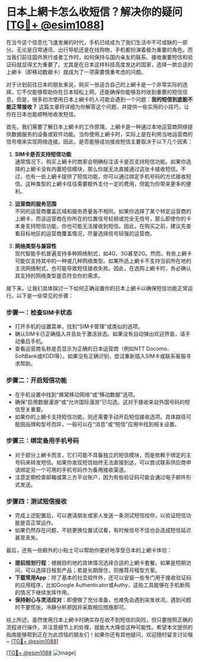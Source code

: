 # 日本上網卡怎么收短信？解决你的疑问[[TG💪+ @esim1088](https://t.me/s/esim1088)]

在当今这个信息化飞速发展的时代，手机已经成为了我们生活中不可或缺的一部分。无论是日常通讯、出行导航还是在线购物，手机都扮演着极为重要的角色。而当我们前往国外旅行或者工作时，如何保持与国内亲友的联系、接收重要短信和验证码就显得尤为重要了。尤其是在日本这样科技高度发达的国家，选择一款合适的上網卡（即移动数据卡）就成为了一项需要慎重考虑的问题。

对于计划前往日本的朋友来说，购买一张适合自己的上網卡是一个非常实际的选择。它不仅能够帮助你在日本轻松上网，还能确保你能够及时收到重要的短信信息。但是，很多初次使用日本上網卡的人可能会遇到一个问题：**我的短信到底能不能正常接收？** 这篇文章将详细为你解答这个问题，并提供一些实用的小技巧，让你在日本也能顺畅地收发短信。

首先，我们需要了解日本上網卡的工作原理。上網卡是一种通过本地运营商网络提供数据服务的设备或软件功能。当你使用上網卡时，实际上是在利用当地运营商的信号塔来实现网络连接。因此，是否能够成功接收短信主要取决于以下几个因素：

1. **SIM卡是否支持短信功能**  
   通常情况下，购买上網卡时商家会明确标注该卡是否支持短信功能。如果你选择的上網卡没有内置短信模块，那么你就无法直接通过这张卡接收短信。不过，也有一些上網卡提供了短信功能，你可以通过绑定手机号码的方式接收短信。这种类型的上網卡往往需要额外支付一定的费用，但能为你带来更多的便利。

2. **运营商的服务范围**  
   不同的运营商覆盖区域和服务质量各不相同。如果你选择了某个特定运营商的上網卡，而该运营商在你所在的位置信号较弱或完全无信号，那么即使你的卡本身支持短信功能，你也可能无法接收到短信。因此，在购买之前，建议先查看目标地区的运营商覆盖情况，尽量选择信号较强的运营商。

3. **网络类型与兼容性**  
   现代智能手机普遍支持多种网络制式，如4G、3G甚至2G。然而，有些上網卡可能仅支持其中的一种或几种网络类型。如果所选上網卡不支持当前所在地的主流网络制式，也可能导致短信接收失败。因此，在选购上網卡时，务必确认其支持的网络类型是否符合你的需求。

接下来，让我们具体探讨一下如何正确设置你的日本上網卡以确保短信功能正常运行。以下是一些常见的步骤：

### 步骤一：检查SIM卡状态
- 打开手机的设置菜单，找到“SIM卡管理”或类似的选项。
- 确认SIM卡已正确插入并且处于激活状态。如果没有自动弹出欢迎界面，请手动重启手机。
- 查看运营商名称是否显示为正确的日本运营商（例如NTT Docomo、SoftBank或KDDI等）。如果没有正确识别，尝试重新插入SIM卡或联系客服寻求帮助。

### 步骤二：开启短信功能
- 在手机设置中找到“蜂窝移动网络”或“移动数据”选项。
- 确保“启用数据漫游”或“允许国际漫游”已勾选。这对于接收来自外国号码的短信至关重要。
- 如果你的上網卡支持短信功能，则还需要手动开启短信接收选项。具体路径可能因品牌和型号而异，一般可以在“消息”或“短信”应用中找到相关设置。

### 步骤三：绑定备用手机号码
- 对于部分上網卡而言，它们可能不具备独立的短信模块，而是依赖于绑定的主号码来转发短信。如果你发现短信始终无法直接到达，可以尝试联系供应商申请绑定另一个可用的手机号码作为备用接收渠道。
- 注意定期检查邮箱或第三方平台账户，因为有些验证码可能会通过电子邮件形式发送。

### 步骤四：测试短信接收
- 完成上述配置后，可以邀请朋友或家人发送一条测试短信给你，以验证短信功能是否正常运作。
- 如果仍然存在问题，不妨更换位置试试看，有时候信号不佳也会造成短信延迟甚至丢失。

最后，还有一些额外的小贴士可以帮助你更好地享受日本的上網卡体验：

- **提前规划行程**：根据目的地的具体情况选择合适的上網卡套餐。如果是短期访问，可以选择日租型产品；若是长期居住，则推荐月租型方案。
- **下载常用App**：除了基本的社交软件外，还可以安装一些专门用于接收验证码的应用程序，比如Google Authenticator或Authy，这些工具能够在手机断网的情况下继续发挥作用。
- **保持耐心与灵活应对**：即便做了充分准备，也难免会遇到突发状况。遇到问题时不要慌张，冷静分析原因并采取相应措施即可。

综上所述，虽然使用日本上網卡时确实存在收不到短信的风险，但只要按照正确的流程进行操作，并注意细节上的处理，就能大大降低这种可能性。希望本文提供的指南能够帮到正在为此烦恼的朋友们！如果你还有其他疑问，欢迎随时留言讨论哦~ [[TG💪+ @esim1088](https://t.me/s/esim1088)]

[[TG💪+ @esim1088](https://t.me/s/esim1088) ![Image](https://i.postimg.cc/4NQfJmqS/Snipaste-2025-05-13-00-14-12.png)]
